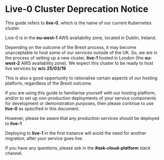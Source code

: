 # Live-0 Cluster Deprecation Notice

This guide refers to **live-0**, which is the name of our current Kubernetes cluster.

Live-0 is in the **eu-west-1** AWS availability zone, located in Dublin, Ireland.

Depending on the outcome of the Brexit process, it may become unacceptable to host some of our services outside of the UK. So, we are in the process of setting up a new cluster, **live-1** hosted in London (the **eu-west-2** AWS availability zone). We expect this cluster to be ready to host live services by **w/c 25/03/19**

This is also a good opportunity to rationalise certain aspects of our hosting platform, regardless of the Brexit outcome.

If you are using this guide to familiarise yourself with our hosting platform, and/or to set up non-production deployments of your service components for development or demonstration purposes, then please continue to use **live-0** as specified in this document.

However, please be aware that any production services should be deployed to **live-1**

Deploying to **live-1** in the first instance will avoid the need for another migration, after your service goes live.

If you have any questions, please ask in the **#ask-cloud-platform** slack channel.
